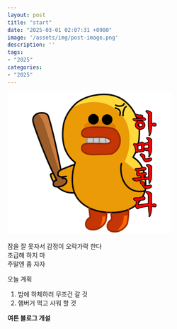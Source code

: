 ```yaml
---
layout: post
title: "start"
date: "2025-03-01 02:07:31 +0900"
image: '/assets/img/post-image.png'
description: ''
tags:
- "2025"
categories:
- "2025"
---
```


![하면된다](../assets/img/mad%20chick.png)

잠을 잘 못자서 감정이 오락가락 한다  
조급해 하지 마  
주말엔 좀 자자


오늘 계획
1. 밤에 하체하러 무조건 갈 것
2. 햄버거 먹고 샤워 할 것




**여튼 블로그 개설**
